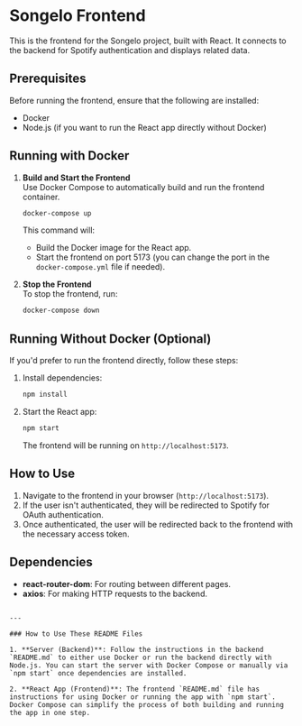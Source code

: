 # Songelo Frontend

This is the frontend for the Songelo project, built with React. It connects to the backend for Spotify authentication and displays related data.

## Prerequisites

Before running the frontend, ensure that the following are installed:

- Docker
- Node.js (if you want to run the React app directly without Docker)

## Running with Docker

1. **Build and Start the Frontend**  
   Use Docker Compose to automatically build and run the frontend container.

   ```bash
   docker-compose up
   ```

   This command will:
   - Build the Docker image for the React app.
   - Start the frontend on port 5173 (you can change the port in the `docker-compose.yml` file if needed).

2. **Stop the Frontend**  
   To stop the frontend, run:

   ```bash
   docker-compose down
   ```

## Running Without Docker (Optional)

If you'd prefer to run the frontend directly, follow these steps:

1. Install dependencies:

   ```bash
   npm install
   ```

2. Start the React app:

   ```bash
   npm start
   ```

   The frontend will be running on `http://localhost:5173`.

## How to Use

1. Navigate to the frontend in your browser (`http://localhost:5173`).
2. If the user isn't authenticated, they will be redirected to Spotify for OAuth authentication.
3. Once authenticated, the user will be redirected back to the frontend with the necessary access token.

## Dependencies

- **react-router-dom**: For routing between different pages.
- **axios**: For making HTTP requests to the backend.
```

---

### How to Use These README Files

1. **Server (Backend)**: Follow the instructions in the backend `README.md` to either use Docker or run the backend directly with Node.js. You can start the server with Docker Compose or manually via `npm start` once dependencies are installed.

2. **React App (Frontend)**: The frontend `README.md` file has instructions for using Docker or running the app with `npm start`. Docker Compose can simplify the process of both building and running the app in one step.